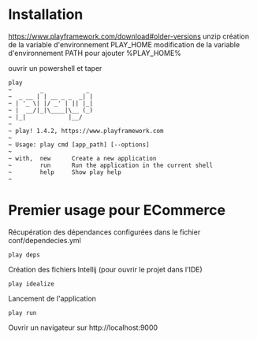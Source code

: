 # Installation

https://www.playframework.com/download#older-versions
unzip
création de la variable d'environnement PLAY_HOME
modification de la variable d'environnement PATH pour ajouter %PLAY_HOME%

ouvrir un powershell et taper
```
play
~        _            _
~  _ __ | | __ _ _  _| |
~ | '_ \| |/ _' | || |_|
~ |  __/|_|\____|\__ (_)
~ |_|            |__/
~
~ play! 1.4.2, https://www.playframework.com
~
~ Usage: play cmd [app_path] [--options]
~
~ with,  new      Create a new application
~        run      Run the application in the current shell
~        help     Show play help
~
```

# Premier usage pour ECommerce
Récupération des dépendances configurées dans le fichier conf/dependecies.yml
```
play deps
```
Création des fichiers Intellij (pour ouvrir le projet dans l'IDE)
```
play idealize
```
Lancement de l'application
```
play run
```
Ouvrir un navigateur sur http://localhost:9000